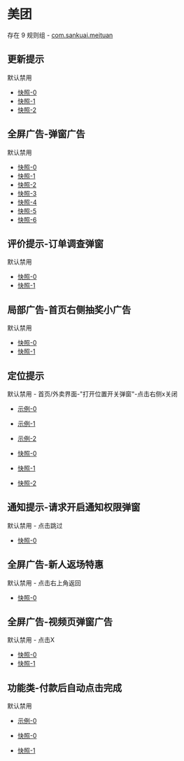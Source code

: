 # 美团

存在 9 规则组 - [com.sankuai.meituan](/src/apps/com.sankuai.meituan.ts)

## 更新提示

默认禁用

- [快照-0](https://i.gkd.li/i/12614559)
- [快照-1](https://i.gkd.li/i/12673132)
- [快照-2](https://i.gkd.li/i/13292635)

## 全屏广告-弹窗广告

默认禁用

- [快照-0](https://i.gkd.li/i/12639717)
- [快照-1](https://i.gkd.li/i/12892626)
- [快照-2](https://i.gkd.li/i/12646768)
- [快照-3](https://i.gkd.li/i/13694877)
- [快照-4](https://i.gkd.li/i/12739204)
- [快照-5](https://i.gkd.li/i/13695703)
- [快照-6](https://i.gkd.li/i/14964911)

## 评价提示-订单调查弹窗

默认禁用

- [快照-0](https://i.gkd.li/i/12639723)
- [快照-1](https://i.gkd.li/i/13682336)

## 局部广告-首页右侧抽奖小广告

默认禁用

- [快照-0](https://i.gkd.li/i/12639815)
- [快照-1](https://i.gkd.li/i/12639734)

## 定位提示

默认禁用 - 首页/外卖界面-"打开位置开关弹窗"-点击右侧x关闭

- [示例-0](https://m.gkd.li/57941037/da856996-b128-486a-a6d4-964183b0c719)
- [示例-1](https://m.gkd.li/57941037/3071d3a4-f8ca-4c6f-8aa2-cf9573dbed3d)
- [示例-2](https://m.gkd.li/57941037/3bb08a42-5d88-4f9d-8cbe-cb913e136ec6)

- [快照-0](https://i.gkd.li/i/14472663)
- [快照-1](https://i.gkd.li/i/12910211)
- [快照-2](https://i.gkd.li/i/14472614)

## 通知提示-请求开启通知权限弹窗

默认禁用 - 点击跳过

- [快照-0](https://i.gkd.li/i/13439134)

## 全屏广告-新人返场特惠

默认禁用 - 点击右上角返回

- [快照-0](https://i.gkd.li/i/13800691)

## 全屏广告-视频页弹窗广告

默认禁用 - 点击X

- [快照-0](https://i.gkd.li/i/14033982)
- [快照-1](https://i.gkd.li/i/14034073)

## 功能类-付款后自动点击完成

默认禁用

- [示例-0](https://m.gkd.li/57941037/257a3a0d-966b-4c16-89d9-abf9acaef9a9)

- [快照-0](https://i.gkd.li/i/14163717)
- [快照-1](https://i.gkd.li/i/14392284)
